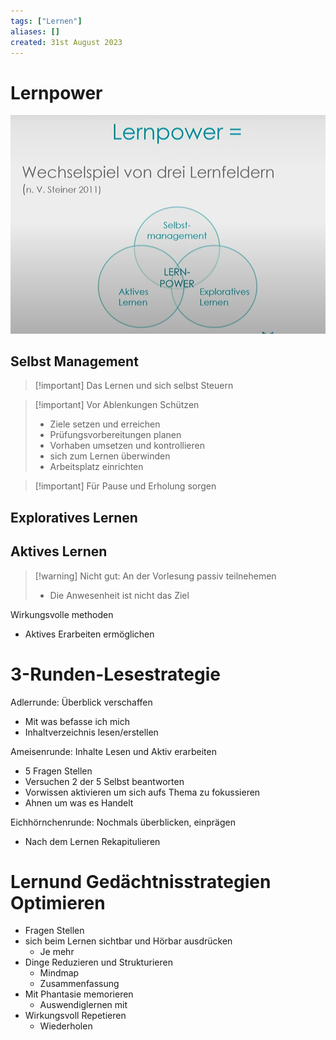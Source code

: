 ```yaml
---
tags: ["Lernen"]
aliases: []
created: 31st August 2023
---
```


# Lernpower

![|475](assets/Pasted%20image%2020230831131239.png)

## Selbst Management

> [!important] Das Lernen und sich selbst Steuern

> [!important] Vor Ablenkungen Schützen
> - Ziele setzen und erreichen 
> - Prüfungsvorbereitungen planen
> - Vorhaben umsetzen und kontrollieren
> - sich zum Lernen überwinden
> - Arbeitsplatz einrichten

> [!important] Für Pause und Erholung sorgen

## Exploratives Lernen

## Aktives Lernen

> [!warning] Nicht gut: An der Vorlesung passiv teilnehemen
> - Die Anwesenheit ist nicht das Ziel

Wirkungsvolle methoden
- Aktives Erarbeiten ermöglichen

# 3-Runden-Lesestrategie

Adlerrunde: Überblick verschaffen
- Mit was befasse ich mich 
- Inhaltverzeichnis lesen/erstellen

Ameisenrunde: Inhalte Lesen und Aktiv erarbeiten
- 5 Fragen Stellen
- Versuchen 2 der 5 Selbst beantworten
- Vorwissen aktivieren um sich aufs Thema zu fokussieren
- Ahnen um was es Handelt

Eichhörnchenrunde: Nochmals überblicken, einprägen
- Nach dem Lernen Rekapitulieren

# Lernund Gedächtnisstrategien Optimieren

- Fragen Stellen
- sich beim Lernen sichtbar und Hörbar ausdrücken
	- Je mehr 
- Dinge Reduzieren und Strukturieren
	- Mindmap
	- Zusammenfassung
- Mit Phantasie memorieren
	- Auswendiglernen mit 
- Wirkungsvoll Repetieren
	- Wiederholen